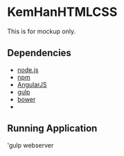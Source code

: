 # KemHanHTMLCSS
This is for mockup only.
## Dependencies
- [node.js](http://nodejs.org/download/)
- [npm](https://www.npmjs.com/)
- [AngularJS](https://angularjs.org/)
- [gulp](http://gulpjs.com/)
- [bower](http://bower.io/)
- 
## Running Application
'gulp webserver
